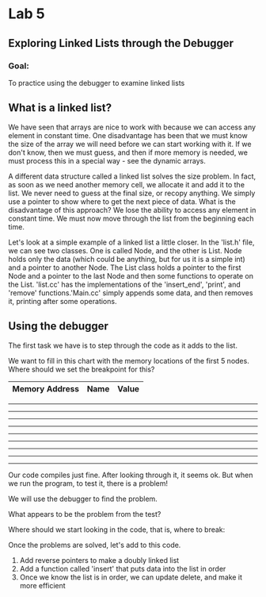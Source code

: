 # Lab 5

## Exploring Linked Lists through the Debugger

### Goal:
  To practice using the debugger to examine linked lists

## What is a linked list?

We have seen that arrays are nice to work with because we can access any element in constant time. One disadvantage has been that we must know the size of the array we will need before we can start working with it. If we don't know, then we must guess, and then if more memory is needed, we must process this in a special way - see the dynamic arrays.

A different data structure called a linked list solves the size problem. In fact, as soon as we need another memory cell, we allocate it and add it to the list. We never need to guess at the final size, or recopy anything. We simply use a pointer to show where to get the next piece of data. What is the disadvantage of this approach? We lose the ability to access any element in constant time. We must now move through the list from the beginning each time.

Let's look at a simple example of a linked list a little closer.
In the 'list.h' file, we can see two classes. One is called Node, and the other is List. Node holds only the data (which could be anything, but for us it is a simple int) and a pointer to another Node.  The List class holds a pointer to the first Node and a pointer to the last Node and then some functions to operate on the List. 'list.cc' has the implementations of the 'insert_end', 'print', and 'remove' functions.'Main.cc' simply appends some data, and then removes it, printing after some operations.


## Using the debugger

The first task we have is to step through the code as it adds to the list.

We want to fill in this chart with the memory locations of the first 5 nodes.  Where should we set the breakpoint for this?

Memory Address | Name | Value
-------------- | ---- | -----

--------------------

--------------------

--------------------

--------------------

--------------------

--------------------

--------------------

--------------------

--------------------



Our code compiles just fine.  After looking through it, it seems ok.  But when we run the program, to test it, there is a problem!

We will use the debugger to find the problem.

What appears to be the problem from the test?

Where should we start looking in the code, that is, where to break:




Once the problems are solved, let's add to this code.

1. Add reverse pointers to make a doubly linked list
2. Add a function called 'insert' that puts data into the list in order
3. Once we know the list is in order, we can update delete, and make it more efficient
